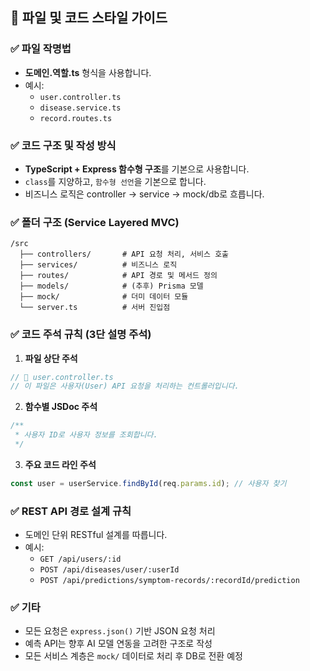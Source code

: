 ## 📁 파일 및 코드 스타일 가이드

### ✅ 파일 작명법
- **도메인.역할.ts** 형식을 사용합니다.
- 예시:
  - `user.controller.ts`
  - `disease.service.ts`
  - `record.routes.ts`

### ✅ 코드 구조 및 작성 방식
- **TypeScript + Express 함수형 구조**를 기본으로 사용합니다.
- `class`를 지양하고, `함수형 선언`을 기본으로 합니다.
- 비즈니스 로직은 controller → service → mock/db로 흐릅니다.

### ✅ 폴더 구조 (Service Layered MVC)
```
/src
  ├── controllers/       # API 요청 처리, 서비스 호출
  ├── services/          # 비즈니스 로직
  ├── routes/            # API 경로 및 메서드 정의
  ├── models/            # (추후) Prisma 모델
  ├── mock/              # 더미 데이터 모듈
  └── server.ts          # 서버 진입점
```

### ✅ 코드 주석 규칙 (3단 설명 주석)
1. **파일 상단 주석**
```ts
// 🔹 user.controller.ts
// 이 파일은 사용자(User) API 요청을 처리하는 컨트롤러입니다.
```

2. **함수별 JSDoc 주석**
```ts
/**
 * 사용자 ID로 사용자 정보를 조회합니다.
 */
```

3. **주요 코드 라인 주석**
```ts
const user = userService.findById(req.params.id); // 사용자 찾기
```

### ✅ REST API 경로 설계 규칙
- 도메인 단위 RESTful 설계를 따릅니다.
- 예시:
  - `GET /api/users/:id`
  - `POST /api/diseases/user/:userId`
  - `POST /api/predictions/symptom-records/:recordId/prediction`

### ✅ 기타
- 모든 요청은 `express.json()` 기반 JSON 요청 처리
- 예측 API는 향후 AI 모델 연동을 고려한 구조로 작성
- 모든 서비스 계층은 `mock/` 데이터로 처리 후 DB로 전환 예정
